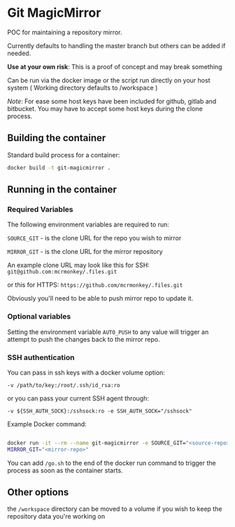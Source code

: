 # Git MagicMirror

POC for maintaining a repository mirror.

Currently defaults to handling the master branch but others can be added if needed.

**Use at your own risk**: This is a proof of concept and may break something

Can be run via the docker image or the script run directly on your host system
( Working directory defaults to /workspace )

*Note*: For ease some host keys have been included for github, gitlab and
bitbucket. You may have to accept some host keys during the clone process.

## Building the container

Standard build process for a container:

```bash
docker build -t git-magicmirror .

```

## Running in the container


### Required Variables

The following environment variables are required to run:

`SOURCE_GIT` - is the clone URL for the repo you wish to mirror

`MIRROR_GIT` - is the clone URL for the mirror repository

An example clone URL may look like this for SSH: `git@github.com:mcrmonkey/.files.git`

or this for HTTPS: `https://github.com/mcrmonkey/.files.git`

Obviously you'll need to be able to push mirror repo to update it.

### Optional variables

Setting the environment variable `AUTO_PUSH` to any value will trigger an
attempt to push the changes back to the mirror repo.

### SSH authentication

You can pass in ssh keys with a docker volume option:

`-v /path/to/key:/root/.ssh/id_rsa:ro`

or you can pass your current SSH agent through:

`-v ${SSH_AUTH_SOCK}:/sshsock:ro -e SSH_AUTH_SOCK="/sshsock"`


Example Docker command:

```bash

docker run -it --rm --name git-magicmirror -e SOURCE_GIT="<source-repo>" -e
MIRROR_GIT="<mirror-repo>"

```

You can add `/go.sh` to the end of the docker run command to trigger the
process as soon as the container starts.

## Other options 

the `/workspace` directory can be moved to a volume if you wish to keep the
repository data you're working on



